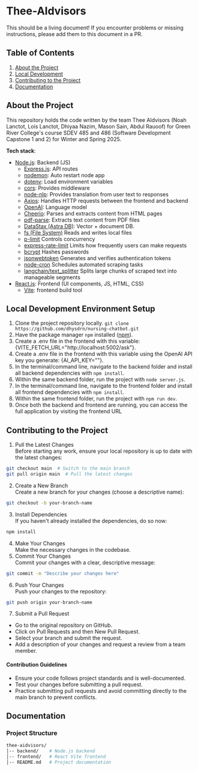 # Thee-AIdvisors

This should be a living document! If you encounter problems or missing instructions, please add them to this document in a PR.  
 
## Table of Contents

1. [About the Project](#about-the-project)
2. [Local Development](#local-development-environment-setup)
3. [Contributing to the Project](#contributing-to-the-project)
5. [Documentation](#documentation)

## About the Project

This repository holds the code written by the team Thee AIdvisors (Noah Lanctot, Lois Lanctot, Dhiyaa Nazim, Mason Sain, Abdul Rauoof) for Green River College's course SDEV 485 and 486 (Software Development Capstone 1 and 2) for Winter and Spring 2025.

**Tech stack**:

- [Node.js](https://nodejs.org/en): Backend (JS)
  - [Express.js](https://expressjs.com/): API routes
  - [nodemon](https://www.npmjs.com/package/nodemon): Auto restart node app
  - [dotenv](https://www.npmjs.com/package/dotenv): Load environment variables
  - [cors](https://www.npmjs.com/package/cors): Provides middleware
  - [node-nlp](https://www.npmjs.com/package/node-nlp): Provides translation from user text to responses
  - [Axios](https://www.npmjs.com/package/axios): Handles HTTP requests between the frontend and backend 
  - [OpenAI](https://www.npmjs.com/package/openai): Language model
  - [Cheerio](https://www.npmjs.com/package/cheerio): Parses and extracts content from HTML pages 
  - [pdf-parse](https://www.npmjs.com/package/pdf-parse): Extracts text content from PDF files 
  - [DataStax (Astra DB)](https://docs.datastax.com/en/astra-db-classic/index.html): Vector + document DB.
  - [fs (File System)](https://nodejs.org/api/fs.html#file-system) Reads and writes local files
  - [p-limit](https://www.npmjs.com/package/p-limit) Controls concurrency 
  - [express-rate-limit](https://www.npmjs.com/package/express-rate-limit) Limits how frequently users can make requests 
  - [bcrypt](https://www.npmjs.com/package/bcrypt) Hashes passwords 
  - [jsonwebtoken](https://www.npmjs.com/package/jsonwebtoken) Generates and verifies authentication tokens 
  - [node-cron](https://www.npmjs.com/package/node-cron) Schedules automated scraping tasks 
  - [langchain/text_splitter](https://www.npmjs.com/package/langchain) Splits large chunks of scraped text into manageable segments 
- [React.js](https://react.dev/): Frontend (UI components, JS, HTML, CSS)
  - [Vite](https://vite.dev/): frontend build tool

  

## Local Development Environment Setup

1. Clone the project repository locally.
   `git clone https://github.com/dhysdrn/nursing-chatbot.git`
2. Have the package manager `npm` installed ([npm](https://www.npmjs.com/)).
3. Create a .env file in the frontend with this variable: {VITE_FETCH_URL="http://localhost:5002/ask"}.
4. Create a .env file in the frontend with this variable using the OpenAI API key you generate: {AI_API_KEY=""}.
5. In the terminal/command line, navigate to the backend folder and install all backend dependencies with `npm install`.
6. Within the same backend folder, run the project with `node server.js`.
7. In the terminal/command line, navigate to the frontend folder and install all frontend dependencies with `npm install`.
8. Within the same frontend folder, run the project with `npm run dev`.
9. Once both the backend and frontend are running, you can access the full application by visiting the frontend URL

## Contributing to the Project

1. Pull the Latest Changes  
Before starting any work, ensure your local repository is up to date with the latest changes:
```sh
git checkout main  # Switch to the main branch
git pull origin main  # Pull the latest changes
```
2. Create a New Branch  
Create a new branch for your changes (choose a descriptive name):
```sh
git checkout -b your-branch-name
```
3. Install Dependencies  
If you haven't already installed the dependencies, do so now:
```sh
npm install
```
4. Make Your Changes  
Make the necessary changes in the codebase.
5. Commit Your Changes  
Commit your changes with a clear, descriptive message:
```sh
git commit -m "Describe your changes here"
```
6. Push Your Changes  
Push your changes to the repository:
```sh
git push origin your-branch-name
```
7. Submit a Pull Request
- Go to the original repository on GitHub.
- Click on Pull Requests and then New Pull Request.
- Select your branch and submit the request.
- Add a description of your changes and request a review from a team member.

#### Contribution Guidelines

- Ensure your code follows project standards and is well-documented.
- Test your changes before submitting a pull request.
- Practice submitting pull requests and avoid committing directly to the main branch to prevent conflicts.


## Documentation
### Project Structure

```sh
thee-aidvisors/
│-- backend/    # Node.js backend
│-- frontend/   # React Vite frontend
│-- README.md   # Project documentation
```

